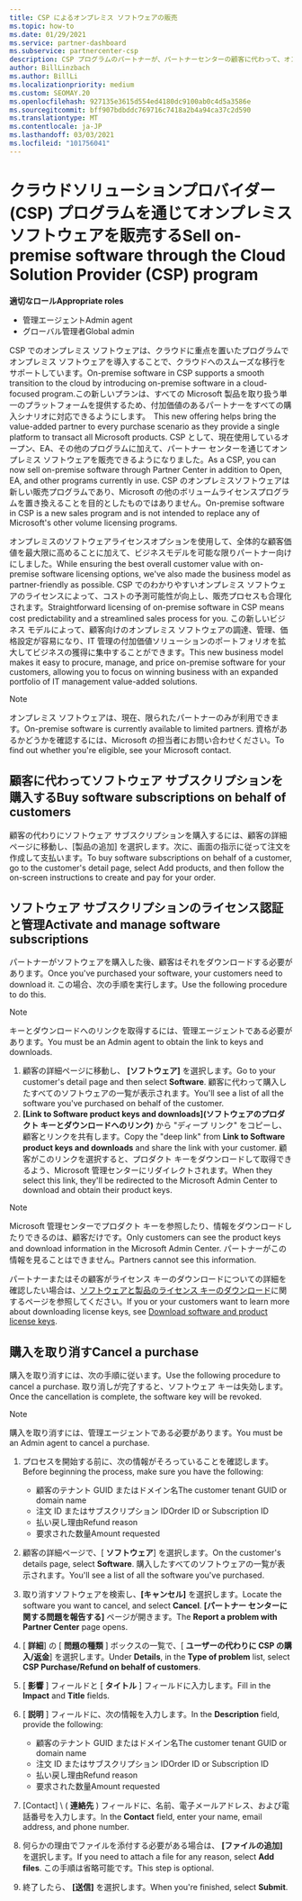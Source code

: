 ```yaml
---
title: CSP によるオンプレミス ソフトウェアの販売
ms.topic: how-to
ms.date: 01/29/2021
ms.service: partner-dashboard
ms.subservice: partnercenter-csp
description: CSP プログラムのパートナーが、パートナーセンターの顧客に代わって、オンプレミスのソフトウェアサブスクリプションを購入、管理、販売、キャンセルする方法について説明します。
author: BillLinzbach
ms.author: BillLi
ms.localizationpriority: medium
ms.custom: SEOMAY.20
ms.openlocfilehash: 927135e3615d554ed4180dc9100ab0c4d5a3586e
ms.sourcegitcommit: bff907bdbddc769716c7418a2b4a94ca37c2d590
ms.translationtype: MT
ms.contentlocale: ja-JP
ms.lasthandoff: 03/03/2021
ms.locfileid: "101756041"
---
```

# <a name="sell-on-premise-software-through-the-cloud-solution-provider-csp-program"></a><span data-ttu-id="e9cf2-103">クラウドソリューションプロバイダー (CSP) プログラムを通じてオンプレミスソフトウェアを販売する</span><span class="sxs-lookup"><span data-stu-id="e9cf2-103">Sell on-premise software through the Cloud Solution Provider (CSP) program</span></span>

<span data-ttu-id="e9cf2-104">**適切なロール**</span><span class="sxs-lookup"><span data-stu-id="e9cf2-104">**Appropriate roles**</span></span>

- <span data-ttu-id="e9cf2-105">管理エージェント</span><span class="sxs-lookup"><span data-stu-id="e9cf2-105">Admin agent</span></span>
- <span data-ttu-id="e9cf2-106">グローバル管理者</span><span class="sxs-lookup"><span data-stu-id="e9cf2-106">Global admin</span></span>

<span data-ttu-id="e9cf2-107">CSP でのオンプレミス ソフトウェアは、クラウドに重点を置いたプログラムでオンプレミス ソフトウェアを導入することで、クラウドへのスムーズな移行をサポートしています。</span><span class="sxs-lookup"><span data-stu-id="e9cf2-107">On-premise software in CSP supports a smooth transition to the cloud by introducing on-premise software in a cloud-focused program.</span></span><span data-ttu-id="e9cf2-108">この新しいプランは、すべての Microsoft 製品を取り扱う単一のプラットフォームを提供するため、付加価値のあるパートナーをすべての購入シナリオに対応できるようにします。</span><span class="sxs-lookup"><span data-stu-id="e9cf2-108">  This new offering helps bring the value-added partner to every purchase scenario as they provide a single platform to transact all Microsoft products.</span></span> <span data-ttu-id="e9cf2-109">CSP として、現在使用しているオープン、EA、その他のプログラムに加えて、パートナー センターを通じてオンプレミス ソフトウェアを販売できるようになりました。</span><span class="sxs-lookup"><span data-stu-id="e9cf2-109">As a CSP, you can now sell on-premise software through Partner Center in addition to Open, EA, and other programs currently in use.</span></span> <span data-ttu-id="e9cf2-110">CSP のオンプレミスソフトウェアは新しい販売プログラムであり、Microsoft の他のボリュームライセンスプログラムを置き換えることを目的としたものではありません。</span><span class="sxs-lookup"><span data-stu-id="e9cf2-110">On-premise software in CSP is a new sales program and is not intended to replace any of Microsoft's other volume licensing programs.</span></span> 
 
<span data-ttu-id="e9cf2-111">オンプレミスのソフトウェアライセンスオプションを使用して、全体的な顧客価値を最大限に高めることに加えて、ビジネスモデルを可能な限りパートナー向けにしました。</span><span class="sxs-lookup"><span data-stu-id="e9cf2-111">While ensuring the best overall customer value with on-premise software licensing options, we've also made the business model as partner-friendly as possible.</span></span> <span data-ttu-id="e9cf2-112">CSP でのわかりやすいオンプレミス ソフトウェアのライセンスによって、コストの予測可能性が向上し、販売プロセスも合理化されます。</span><span class="sxs-lookup"><span data-stu-id="e9cf2-112">Straightforward licensing of on-premise software in CSP means cost predictability and a streamlined sales process for you.</span></span> <span data-ttu-id="e9cf2-113">この新しいビジネス モデルによって、顧客向けのオンプレミス ソフトウェアの調達、管理、価格設定が容易になり、IT 管理の付加価値ソリューションのポートフォリオを拡大してビジネスの獲得に集中することができます。</span><span class="sxs-lookup"><span data-stu-id="e9cf2-113">This new business model makes it easy to procure, manage, and price on-premise software for your customers, allowing you to focus on winning business with an expanded portfolio of IT management value-added solutions.</span></span> 

>[!NOTE]
><span data-ttu-id="e9cf2-114">オンプレミス ソフトウェアは、現在、限られたパートナーのみが利用できます。</span><span class="sxs-lookup"><span data-stu-id="e9cf2-114">On-premise software is currently available to limited partners.</span></span> <span data-ttu-id="e9cf2-115">資格があるかどうかを確認するには、Microsoft の担当者にお問い合わせください。</span><span class="sxs-lookup"><span data-stu-id="e9cf2-115">To find out whether you're eligible, see your Microsoft contact.</span></span> 


## <a name="buy-software-subscriptions-on-behalf-of-customers"></a><span data-ttu-id="e9cf2-116">顧客に代わってソフトウェア サブスクリプションを購入する</span><span class="sxs-lookup"><span data-stu-id="e9cf2-116">Buy software subscriptions on behalf of customers</span></span>

<span data-ttu-id="e9cf2-117">顧客の代わりにソフトウェア サブスクリプションを購入するには、顧客の詳細ページに移動し、[製品の追加] を選択します。次に、画面の指示に従って注文を作成して支払います。</span><span class="sxs-lookup"><span data-stu-id="e9cf2-117">To buy software subscriptions on behalf of a customer, go to the customer's detail page, select Add products, and then follow the on-screen instructions to create and pay for your order.</span></span>

## <a name="activate-and-manage-software-subscriptions"></a><span data-ttu-id="e9cf2-118">ソフトウェア サブスクリプションのライセンス認証と管理</span><span class="sxs-lookup"><span data-stu-id="e9cf2-118">Activate and manage software subscriptions</span></span>

<span data-ttu-id="e9cf2-119">パートナーがソフトウェアを購入した後、顧客はそれをダウンロードする必要があります。</span><span class="sxs-lookup"><span data-stu-id="e9cf2-119">Once you've purchased your software, your customers need to download it.</span></span> <span data-ttu-id="e9cf2-120">この場合、次の手順を実行します。</span><span class="sxs-lookup"><span data-stu-id="e9cf2-120">Use the following procedure to do this.</span></span>

>[!NOTE]
><span data-ttu-id="e9cf2-121">キーとダウンロードへのリンクを取得するには、管理エージェントである必要があります。</span><span class="sxs-lookup"><span data-stu-id="e9cf2-121">You must be an Admin agent to obtain the link to keys and downloads.</span></span>

1. <span data-ttu-id="e9cf2-122">顧客の詳細ページに移動し、 **[ソフトウェア]** を選択します。</span><span class="sxs-lookup"><span data-stu-id="e9cf2-122">Go to your customer's detail page and then select **Software**.</span></span> <span data-ttu-id="e9cf2-123">顧客に代わって購入したすべてのソフトウェアの一覧が表示されます。</span><span class="sxs-lookup"><span data-stu-id="e9cf2-123">You'll see a list of all the software you've purchased on behalf of the customer.</span></span>
2. <span data-ttu-id="e9cf2-124">**[Link to Software product keys and downloads]\(ソフトウェアのプロダクト キーとダウンロードへのリンク\)** から "ディープ リンク" をコピーし、顧客とリンクを共有します。</span><span class="sxs-lookup"><span data-stu-id="e9cf2-124">Copy the "deep link" from **Link to Software product keys and downloads** and share the link with your customer.</span></span> <span data-ttu-id="e9cf2-125">顧客がこのリンクを選択すると、プロダクト キーをダウンロードして取得できるよう、Microsoft 管理センターにリダイレクトされます。</span><span class="sxs-lookup"><span data-stu-id="e9cf2-125">When they select this link, they'll be redirected to the Microsoft Admin Center to download and obtain their product keys.</span></span>

>[!NOTE]
><span data-ttu-id="e9cf2-126">Microsoft 管理センターでプロダクト キーを参照したり、情報をダウンロードしたりできるのは、顧客だけです。</span><span class="sxs-lookup"><span data-stu-id="e9cf2-126">Only customers can see the product keys and download information in the Microsoft Admin Center.</span></span> <span data-ttu-id="e9cf2-127">パートナーがこの情報を見ることはできません。</span><span class="sxs-lookup"><span data-stu-id="e9cf2-127">Partners cannot see this information.</span></span>

<span data-ttu-id="e9cf2-128">パートナーまたはその顧客がライセンス キーのダウンロードについての詳細を確認したい場合は、[ソフトウェアと製品のライセンス キーのダウンロード](/microsoft-365/admin/setup/download-software-licenses-csp)に関するページを参照してください。</span><span class="sxs-lookup"><span data-stu-id="e9cf2-128">If you or your customers want to learn more about downloading license keys, see [Download software and product license keys](/microsoft-365/admin/setup/download-software-licenses-csp).</span></span>

## <a name="cancel-a-purchase"></a><span data-ttu-id="e9cf2-129">購入を取り消す</span><span class="sxs-lookup"><span data-stu-id="e9cf2-129">Cancel a purchase</span></span>

<span data-ttu-id="e9cf2-130">購入を取り消すには、次の手順に従います。</span><span class="sxs-lookup"><span data-stu-id="e9cf2-130">Use the following procedure to cancel a purchase.</span></span> <span data-ttu-id="e9cf2-131">取り消しが完了すると、ソフトウェア キーは失効します。</span><span class="sxs-lookup"><span data-stu-id="e9cf2-131">Once the cancellation is complete, the software key will be revoked.</span></span> 

>[!NOTE]
><span data-ttu-id="e9cf2-132">購入を取り消すには、管理エージェントである必要があります。</span><span class="sxs-lookup"><span data-stu-id="e9cf2-132">You must be an Admin agent to cancel a purchase.</span></span> 

1.  <span data-ttu-id="e9cf2-133">プロセスを開始する前に、次の情報がそろっていることを確認します。</span><span class="sxs-lookup"><span data-stu-id="e9cf2-133">Before beginning the process, make sure you have the following:</span></span> 
    - <span data-ttu-id="e9cf2-134">顧客のテナント GUID またはドメイン名</span><span class="sxs-lookup"><span data-stu-id="e9cf2-134">The customer tenant GUID or domain name</span></span>
    - <span data-ttu-id="e9cf2-135">注文 ID またはサブスクリプション ID</span><span class="sxs-lookup"><span data-stu-id="e9cf2-135">Order ID or Subscription ID</span></span>
    - <span data-ttu-id="e9cf2-136">払い戻し理由</span><span class="sxs-lookup"><span data-stu-id="e9cf2-136">Refund reason</span></span>
    - <span data-ttu-id="e9cf2-137">要求された数量</span><span class="sxs-lookup"><span data-stu-id="e9cf2-137">Amount requested</span></span>

2.  <span data-ttu-id="e9cf2-138">顧客の詳細ページで、[ **ソフトウェア**] を選択します。</span><span class="sxs-lookup"><span data-stu-id="e9cf2-138">On the customer's details page, select **Software**.</span></span> <span data-ttu-id="e9cf2-139">購入したすべてのソフトウェアの一覧が表示されます。</span><span class="sxs-lookup"><span data-stu-id="e9cf2-139">You'll see a list of all the software you've purchased.</span></span> 

3.  <span data-ttu-id="e9cf2-140">取り消すソフトウェアを検索し、**[キャンセル]** を選択します。</span><span class="sxs-lookup"><span data-stu-id="e9cf2-140">Locate the software you want to cancel, and select **Cancel**.</span></span> <span data-ttu-id="e9cf2-141">**[パートナー センターに関する問題を報告する]** ページが開きます。</span><span class="sxs-lookup"><span data-stu-id="e9cf2-141">The **Report a problem with Partner Center** page opens.</span></span> 

4.  <span data-ttu-id="e9cf2-142">[ **詳細**] の [ **問題の種類** ] ボックスの一覧で、[ **ユーザーの代わりに CSP の購入/返金**] を選択します。</span><span class="sxs-lookup"><span data-stu-id="e9cf2-142">Under **Details**, in the **Type of problem** list, select **CSP Purchase/Refund on behalf of customers**.</span></span>

5.  <span data-ttu-id="e9cf2-143">[ **影響** ] フィールドと [ **タイトル** ] フィールドに入力します。</span><span class="sxs-lookup"><span data-stu-id="e9cf2-143">Fill in the **Impact** and **Title** fields.</span></span> 

6.  <span data-ttu-id="e9cf2-144">[ **説明** ] フィールドに、次の情報を入力します。</span><span class="sxs-lookup"><span data-stu-id="e9cf2-144">In the **Description** field, provide the following:</span></span> 
    -   <span data-ttu-id="e9cf2-145">顧客のテナント GUID またはドメイン名</span><span class="sxs-lookup"><span data-stu-id="e9cf2-145">The customer tenant GUID or domain name</span></span>
    -   <span data-ttu-id="e9cf2-146">注文 ID またはサブスクリプション ID</span><span class="sxs-lookup"><span data-stu-id="e9cf2-146">Order ID or Subscription ID</span></span>
    -   <span data-ttu-id="e9cf2-147">払い戻し理由</span><span class="sxs-lookup"><span data-stu-id="e9cf2-147">Refund reason</span></span>
    -   <span data-ttu-id="e9cf2-148">要求された数量</span><span class="sxs-lookup"><span data-stu-id="e9cf2-148">Amount requested</span></span>

7.  <span data-ttu-id="e9cf2-149">[Contact] \ ( **連絡先** \) フィールドに、名前、電子メールアドレス、および電話番号を入力します。</span><span class="sxs-lookup"><span data-stu-id="e9cf2-149">In the **Contact** field, enter your name, email address, and phone number.</span></span> 

8.  <span data-ttu-id="e9cf2-150">何らかの理由でファイルを添付する必要がある場合は、 **[ファイルの追加]** を選択します。</span><span class="sxs-lookup"><span data-stu-id="e9cf2-150">If you need to attach a file for any reason, select **Add files**.</span></span> <span data-ttu-id="e9cf2-151">この手順は省略可能です。</span><span class="sxs-lookup"><span data-stu-id="e9cf2-151">This step is optional.</span></span> 

9.  <span data-ttu-id="e9cf2-152">終了したら、 **[送信]** を選択します。</span><span class="sxs-lookup"><span data-stu-id="e9cf2-152">When you're finished, select **Submit**.</span></span>